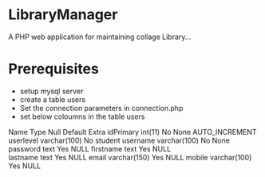 # LibraryManager
A PHP web application for maintaining collage Library...


# Prerequisites

- setup mysql server
- create a table users
- Set the connection parameters in connection.php
- set below coloumns in the table users

Name			  Type					  Null	Default			Extra
idPrimary		int(11)					No		None			AUTO_INCREMENT
userlevel		varchar(100)		No		student	
username		varchar(100)		No		None	
password		text					  Yes		NULL
firstname		text					  Yes		NULL	
lastname		text					  Yes		NULL
email			  varchar(150)		Yes		NULL
mobile			varchar(100)		Yes		NULL	
